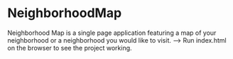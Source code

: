 # NeighborhoodMap
Neighborhood Map is a single page application featuring a map of your neighborhood or a neighborhood you would like to visit. 
--> Run index.html on the browser to see the project working.
